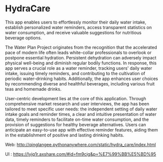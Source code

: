 
# HydraCare
This app enables users to effortlessly monitor their daily water intake, establish personalized water reminders, access transparent statistics on water consumption, and receive valuable suggestions for nutritious beverage options.

The Water Plan Project originates from the recognition that the accelerated pace of modern life often leads white-collar professionals to overlook or postpone essential hydration. Persistent dehydration can adversely impact physical well-being and diminish regular bodily functions. In response, this app serves a crucial role as a water reminder, tracking users' daily water intake, issuing timely reminders, and contributing to the cultivation of periodic water-drinking habits. Additionally, the app enhances user choices by recommending diverse and healthful beverages, including various fruit teas and homemade drinks.

User-centric development lies at the core of this application. Through comprehensive market research and user interviews, the app has been tailored to meet specific user needs: the independent setting of daily water intake goals and reminder times, a clear and intuitive presentation of water data, timely reminders to facilitate on-time water consumption, and the provision of suggestions for healthy beverage alternatives. Users can anticipate an easy-to-use app with effective reminder features, aiding them in the establishment of positive and lasting drinking habits.


Web: http://qinglangee.pythonanywhere.com/static/hydra_care/index.html

UI : https://lyjq1r.axshare.com/#id=fm9cig&p=%E7%99%BB%E5%BD%95
